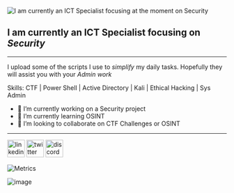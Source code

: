 
![I am currently an ICT Specialist focusing at the moment on Security ](https://user-images.githubusercontent.com/6078108/132122845-525108e2-0ecf-4591-9daa-2d829d0a5df5.png)

## I am currently an ICT Specialist focusing on *Security* 

-------------------------------------------------------------------------------

I upload some of the scripts I use to *simplify* my daily tasks. Hopefully they will assist you with your *Admin work*

Skills: CTF | Power Shell | Active Directory | Kali | Ethical Hacking | Sys Admin

- 🔭 I’m currently working on a Security project 
- 🌱 I’m currently learning OSINT 
- 👯 I’m looking to collaborate on CTF Challenges or OSINT 
------------------------------------------------------------------------------

[<img src='https://cdn.jsdelivr.net/npm/simple-icons@3.0.1/icons/linkedin.svg' alt="linkedin" height='40'>](https://linkedin.com/arimoyal)
[<img src='https://cdn.jsdelivr.net/npm/simple-icons@3.0.1/icons/twitter.svg' alt='twitter' height='40'>](https://twitter.com/arimoyal)
[<img src='https://cdn.jsdelivr.net/npm/simple-icons@3.0.1/icons/discord.svg' alt='discord' height='40'>](https://discord.com/crashzero)


![Metrics](https://metrics.lecoq.io/arimoyal?template=terminal&base.header=0&base.repositories=0&base.metadata=0&tweets=1&languages=1&languages.limit=8&languages.sections=most-used&languages.colors=github&languages.threshold=0%25&languages.indepth=false&languages.categories=markup%2C%20programming&languages.recent.categories=markup%2C%20programming&languages.recent.load=300&languages.recent.days=14&tweets.attachments=true&tweets.limit=2&tweets.user=arimoyal&config.timezone=Africa%2FJohannesburg)


![image](https://user-images.githubusercontent.com/6078108/132119235-1b7fcf0d-fd5d-447b-870b-05d5d8c7cb45.png)






